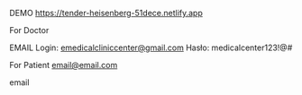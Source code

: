 
DEMO
https://tender-heisenberg-51dece.netlify.app

For Doctor

EMAIL
Login: emedicalcliniccenter@gmail.com
Hasło: medicalcenter123!@#



For Patient
email@email.com

email
